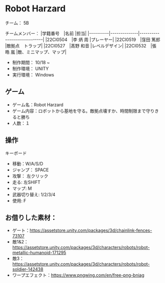 # Robot Harzard

チーム： 5B

チームメンバー：
|学籍番号　|名前          |担当|
|----------|--------------|-----------------------------|
|22CI0504　|李 炳 周      |プレーヤー|
|22CI0519　|窪田 篤郎     |敵拠点　トラップ|
|22CI0527　|髙野 和音     |レベルデザイン|
|22CI0532　|張 皓 嵐      |敵、ミニマップ、マップ|

- 制作期間： 10/18 ~ 
- 制作環境： UNITY
- 実行環境： Windows

## ゲーム
- ゲーム名：Robot Harzard
- ゲーム内容：ロボットから基地を守る。敵拠点壊すか、時間制限まで守りきると勝ち
- 人数：１

## 操作

キーボード
- 移動：W/A/S/D
- ジャンプ： SPACE
- 攻撃： 左クリック
- 走る: 左SHIFT
- マップ: M
- 武器切り替え: 1/2/3/4
- 使用: F

## お借りした素材：
- ゲート：https://assetstore.unity.com/packages/3d/chainlink-fences-73107
- 敵1&2：https://assetstore.unity.com/packages/3d/characters/robots/robot-metallic-humanoid-171295
- 敵3：https://assetstore.unity.com/packages/3d/characters/robots/robot-soldier-142438
- ワープエフェクト：https://www.pngwing.com/en/free-png-bniag
